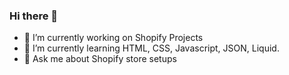 ### Hi there 👋

- 🔭 I’m currently working on Shopify Projects
- 🌱 I’m currently learning HTML, CSS, Javascript, JSON, Liquid.
- 💬 Ask me about Shopify store setups

